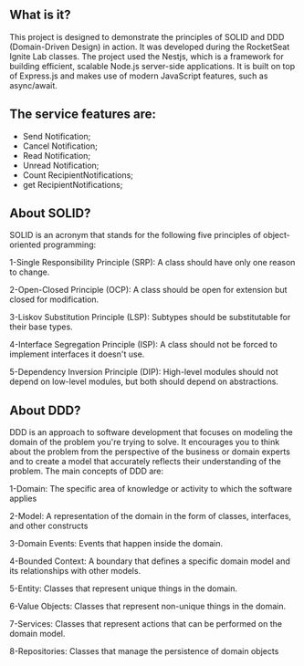 ## What is it?
This project is designed to demonstrate the principles of SOLID and DDD (Domain-Driven Design) in action. It was developed during the RocketSeat Ignite Lab classes. The project used the Nestjs, which is a framework for building efficient, scalable Node.js server-side applications. It is built on top of Express.js and makes use of modern JavaScript features, such as async/await.

## The service features are:
* Send Notification;
* Cancel Notification;
* Read Notification;
* Unread Notification;
* Count RecipientNotifications;
* get RecipientNotifications;

## About SOLID?
SOLID is an acronym that stands for the following five principles of object-oriented programming:

1-Single Responsibility Principle (SRP): A class should have only one reason to change.

2-Open-Closed Principle (OCP): A class should be open for extension but closed for modification.

3-Liskov Substitution Principle (LSP): Subtypes should be substitutable for their base types.

4-Interface Segregation Principle (ISP): A class should not be forced to implement interfaces it doesn't use.

5-Dependency Inversion Principle (DIP): High-level modules should not depend on low-level modules, but both should depend on abstractions.

## About DDD?
DDD is an approach to software development that focuses on modeling the domain of the problem you're trying to solve. It encourages you to think about the problem from the perspective of the business or domain experts and to create a model that accurately reflects their understanding of the problem. The main concepts of DDD are:

1-Domain: The specific area of knowledge or activity to which the software applies

2-Model: A representation of the domain in the form of classes, interfaces, and other constructs

3-Domain Events: Events that happen inside the domain.

4-Bounded Context: A boundary that defines a specific domain model and its relationships with other models.

5-Entity: Classes that represent unique things in the domain.

6-Value Objects: Classes that represent non-unique things in the domain.

7-Services: Classes that represent actions that can be performed on the domain model.

8-Repositories: Classes that manage the persistence of domain objects
